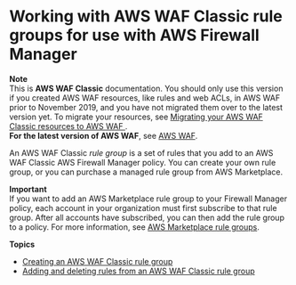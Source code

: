 # Working with AWS WAF Classic rule groups for use with AWS Firewall Manager<a name="classic-working-with-rule-groups"></a>

**Note**  
This is **AWS WAF Classic** documentation\. You should only use this version if you created AWS WAF resources, like rules and web ACLs, in AWS WAF prior to November 2019, and you have not migrated them over to the latest version yet\. To migrate your resources, see [Migrating your AWS WAF Classic resources to AWS WAF ](waf-migrating-from-classic.md)\.  
**For the latest version of AWS WAF**, see [AWS WAF](waf-chapter.md)\. 

An AWS WAF Classic *rule group* is a set of rules that you add to an AWS WAF Classic AWS Firewall Manager policy\. You can create your own rule group, or you can purchase a managed rule group from AWS Marketplace\. 

**Important**  
If you want to add an AWS Marketplace rule group to your Firewall Manager policy, each account in your organization must first subscribe to that rule group\. After all accounts have subscribed, you can then add the rule group to a policy\. For more information, see [AWS Marketplace rule groups](classic-waf-managed-rule-groups.md)\.

**Topics**
+ [Creating an AWS WAF Classic rule group](classic-create-rule-group.md)
+ [Adding and deleting rules from an AWS WAF Classic rule group](classic-rule-group-editing.md)